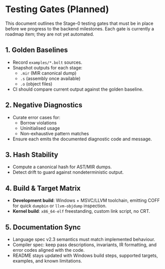 # Testing Gates (Planned)

This document outlines the Stage-0 testing gates that must be in place before we progress to the backend milestones. Each gate is currently a roadmap item; they are not yet automated.

## 1. Golden Baselines
- Record `examples/*.bolt` sources.
- Snapshot outputs for each stage:
  - `.mir` (MIR canonical dump)
  - `.s` (assembly once available)
  - `.o` (object files)
- CI should compare current output against the golden baseline.

## 2. Negative Diagnostics
- Curate error cases for:
  - Borrow violations
  - Uninitialised usage
  - Non-exhaustive pattern matches
- Ensure each emits the documented diagnostic code and message.

## 3. Hash Stability
- Compute a canonical hash for AST/MIR dumps.
- Detect drift to guard against nondeterministic output.

## 4. Build & Target Matrix
- **Development build**: Windows + MSVC/LLVM toolchain, emitting COFF for quick `dumpbin` or `llvm-objdump` inspection.
- **Kernel build**: `x86_64-elf` freestanding, custom link script, no CRT.

## 5. Documentation Sync
- Language spec v2.3 semantics must match implemented behaviour.
- Compiler spec: keep pass descriptions, invariants, IR formatting, and error codes aligned with the code.
- README stays updated with Windows build steps, supported targets, examples, and known limitations.
